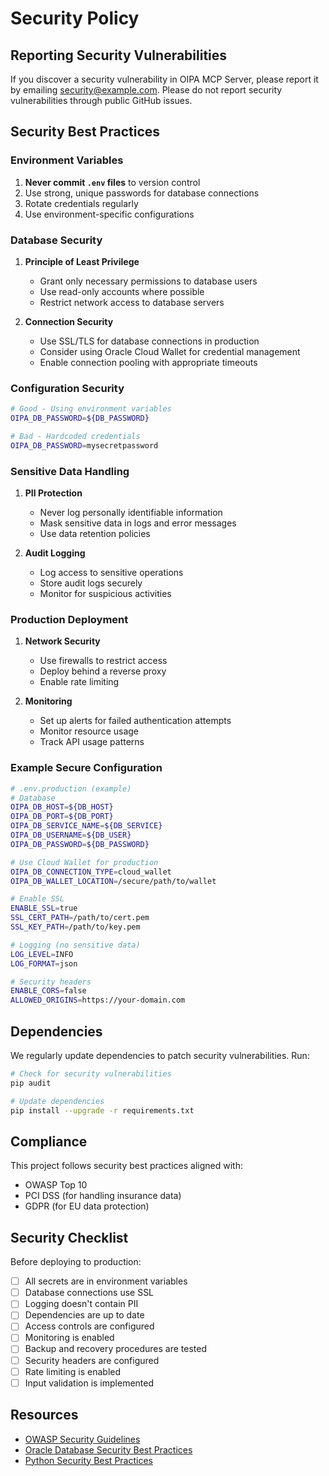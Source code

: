 # Security Policy

## Reporting Security Vulnerabilities

If you discover a security vulnerability in OIPA MCP Server, please report it by emailing security@example.com. Please do not report security vulnerabilities through public GitHub issues.

## Security Best Practices

### Environment Variables

1. **Never commit `.env` files** to version control
2. Use strong, unique passwords for database connections
3. Rotate credentials regularly
4. Use environment-specific configurations

### Database Security

1. **Principle of Least Privilege**
   - Grant only necessary permissions to database users
   - Use read-only accounts where possible
   - Restrict network access to database servers

2. **Connection Security**
   - Use SSL/TLS for database connections in production
   - Consider using Oracle Cloud Wallet for credential management
   - Enable connection pooling with appropriate timeouts

### Configuration Security

```bash
# Good - Using environment variables
OIPA_DB_PASSWORD=${DB_PASSWORD}

# Bad - Hardcoded credentials
OIPA_DB_PASSWORD=mysecretpassword
```

### Sensitive Data Handling

1. **PII Protection**
   - Never log personally identifiable information
   - Mask sensitive data in logs and error messages
   - Use data retention policies

2. **Audit Logging**
   - Log access to sensitive operations
   - Store audit logs securely
   - Monitor for suspicious activities

### Production Deployment

1. **Network Security**
   - Use firewalls to restrict access
   - Deploy behind a reverse proxy
   - Enable rate limiting

2. **Monitoring**
   - Set up alerts for failed authentication attempts
   - Monitor resource usage
   - Track API usage patterns

### Example Secure Configuration

```bash
# .env.production (example)
# Database
OIPA_DB_HOST=${DB_HOST}
OIPA_DB_PORT=${DB_PORT}
OIPA_DB_SERVICE_NAME=${DB_SERVICE}
OIPA_DB_USERNAME=${DB_USER}
OIPA_DB_PASSWORD=${DB_PASSWORD}

# Use Cloud Wallet for production
OIPA_DB_CONNECTION_TYPE=cloud_wallet
OIPA_DB_WALLET_LOCATION=/secure/path/to/wallet

# Enable SSL
ENABLE_SSL=true
SSL_CERT_PATH=/path/to/cert.pem
SSL_KEY_PATH=/path/to/key.pem

# Logging (no sensitive data)
LOG_LEVEL=INFO
LOG_FORMAT=json

# Security headers
ENABLE_CORS=false
ALLOWED_ORIGINS=https://your-domain.com
```

## Dependencies

We regularly update dependencies to patch security vulnerabilities. Run:

```bash
# Check for security vulnerabilities
pip audit

# Update dependencies
pip install --upgrade -r requirements.txt
```

## Compliance

This project follows security best practices aligned with:
- OWASP Top 10
- PCI DSS (for handling insurance data)
- GDPR (for EU data protection)

## Security Checklist

Before deploying to production:

- [ ] All secrets are in environment variables
- [ ] Database connections use SSL
- [ ] Logging doesn't contain PII
- [ ] Dependencies are up to date
- [ ] Access controls are configured
- [ ] Monitoring is enabled
- [ ] Backup and recovery procedures are tested
- [ ] Security headers are configured
- [ ] Rate limiting is enabled
- [ ] Input validation is implemented

## Resources

- [OWASP Security Guidelines](https://owasp.org/)
- [Oracle Database Security Best Practices](https://docs.oracle.com/en/database/oracle/oracle-database/19/dbseg/)
- [Python Security Best Practices](https://python.org/dev/security/)
